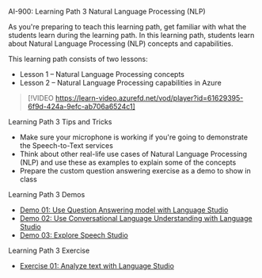 

AI-900: Learning Path 3 Natural Language Processing (NLP)

As you're preparing to teach this learning path, get familiar with what the students learn during the learning path. In this learning path, students learn about Natural Language Processing (NLP) concepts and capabilities. 

This learning path consists of two lessons: 
- Lesson 1 – Natural Language Processing concepts
- Lesson 2 – Natural Language Processing capabilities in Azure

> [!VIDEO https://learn-video.azurefd.net/vod/player?id=61629395-6f9d-424a-9efc-ab706a6524c1] 

Learning Path 3 Tips and Tricks

- Make sure your microphone is working if you're going to demonstrate the Speech-to-Text services
- Think about other real-life use cases of Natural Language Processing (NLP) and use these as examples to explain some of the concepts
- Prepare the custom question answering exercise as a demo to show in class

Learning Path 3 Demos

- [Demo 01: Use Question Answering model with Language Studio](https://aka.ms/ai900-question-answering)
- [Demo 02: Use Conversational Language Understanding with Language Studio](https://aka.ms/ai900-language-understanding)
- [Demo 03: Explore Speech Studio](https://aka.ms/ai900-speech)

Learning Path 3 Exercise

- [Exercise 01: Analyze text with Language Studio](https://aka.ms/ai900-text-analysis)